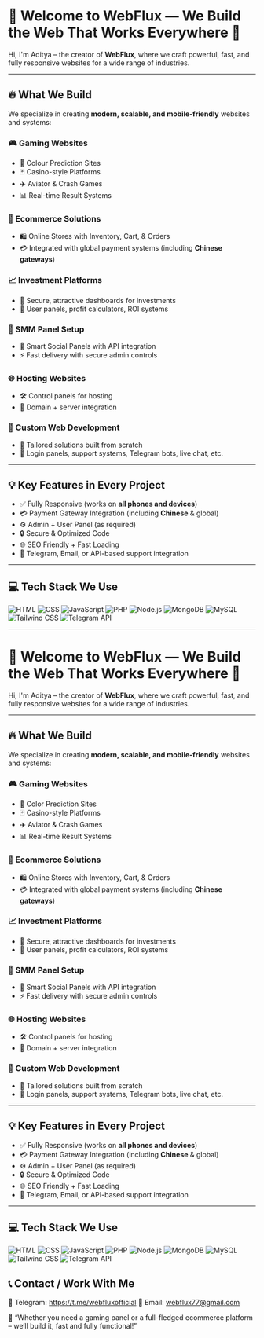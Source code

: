 # 👋 Welcome to WebFlux — We Build the Web That Works Everywhere 🚀

Hi, I'm Aditya – the creator of **WebFlux**, where we craft powerful, fast, and fully responsive websites for a wide range of industries.

---

## 🔥 What We Build

We specialize in creating **modern, scalable, and mobile-friendly** websites and systems:

### 🎮 Gaming Websites
- 🎲 Colour Prediction Sites  
- 🃏 Casino-style Platforms  
- ✈️ Aviator & Crash Games  
- 📊 Real-time Result Systems

### 🛒 Ecommerce Solutions
- 🛍️ Online Stores with Inventory, Cart, & Orders  
- 💳 Integrated with global payment systems (including **Chinese gateways**)

### 📈 Investment Platforms
- 💼 Secure, attractive dashboards for investments  
- 🧮 User panels, profit calculators, ROI systems

### 📢 SMM Panel Setup
- 🧠 Smart Social Panels with API integration  
- ⚡ Fast delivery with secure admin controls

### 🌐 Hosting Websites
- 🛠️ Control panels for hosting  
- 💽 Domain + server integration

### 🧰 Custom Web Development
- 🎯 Tailored solutions built from scratch  
- 🔐 Login panels, support systems, Telegram bots, live chat, etc.

---

## 💡 Key Features in Every Project

- ✅ Fully Responsive (works on **all phones and devices**)  
- 💳 Payment Gateway Integration (including **Chinese** & global)  
- ⚙️ Admin + User Panel (as required)  
- 🔒 Secure & Optimized Code  
- 🌐 SEO Friendly + Fast Loading  
- 📲 Telegram, Email, or API-based support integration

---

## 💻 Tech Stack We Use

![HTML](https://img.shields.io/badge/HTML-E34F26?style=flat&logo=html5&logoColor=white)
![CSS](https://img.shields.io/badge/CSS-1572B6?style=flat&logo=css3&logoColor=white)
![JavaScript](https://img.shields.io/badge/JavaScript-F7DF1E?style=flat&logo=javascript&logoColor=black)
![PHP](https://img.shields.io/badge/PHP-777BB4?style=flat&logo=php&logoColor=white)
![Node.js](https://img.shields.io/badge/Node.js-339933?style=flat&logo=node.js&logoColor=white)
![MongoDB](https://img.shields.io/badge/MongoDB-47A248?style=flat&logo=mongodb&logoColor=white)
![MySQL](https://img.shields.io/badge/MySQL-005C84?style=flat&logo=mysql&logoColor=white)
![Tailwind CSS](https://img.shields.io/badge/TailwindCSS-06B6D4?style=flat&logo=tailwindcss&logoColor=white)
![Telegram API](https://img.shields.io/badge/Telegram%20Bot-26A5E4?style=flat&logo=telegram&logoColor=white)

---


# 👋 Welcome to WebFlux — We Build the Web That Works Everywhere 🚀

Hi, I'm Aditya – the creator of **WebFlux**, where we craft powerful, fast, and fully responsive websites for a wide range of industries.

---

## 🔥 What We Build

We specialize in creating **modern, scalable, and mobile-friendly** websites and systems:

### 🎮 Gaming Websites
- 🎲 Color Prediction Sites  
- 🃏 Casino-style Platforms  
- ✈️ Aviator & Crash Games  
- 📊 Real-time Result Systems

### 🛒 Ecommerce Solutions
- 🛍️ Online Stores with Inventory, Cart, & Orders  
- 💳 Integrated with global payment systems (including **Chinese gateways**)

### 📈 Investment Platforms
- 💼 Secure, attractive dashboards for investments  
- 🧮 User panels, profit calculators, ROI systems

### 📢 SMM Panel Setup
- 🧠 Smart Social Panels with API integration  
- ⚡ Fast delivery with secure admin controls

### 🌐 Hosting Websites
- 🛠️ Control panels for hosting  
- 💽 Domain + server integration

### 🧰 Custom Web Development
- 🎯 Tailored solutions built from scratch  
- 🔐 Login panels, support systems, Telegram bots, live chat, etc.

---

## 💡 Key Features in Every Project

- ✅ Fully Responsive (works on **all phones and devices**)  
- 💳 Payment Gateway Integration (including **Chinese** & global)  
- ⚙️ Admin + User Panel (as required)  
- 🔒 Secure & Optimized Code  
- 🌐 SEO Friendly + Fast Loading  
- 📲 Telegram, Email, or API-based support integration

---

## 💻 Tech Stack We Use

![HTML](https://img.shields.io/badge/HTML-E34F26?style=flat&logo=html5&logoColor=white)
![CSS](https://img.shields.io/badge/CSS-1572B6?style=flat&logo=css3&logoColor=white)
![JavaScript](https://img.shields.io/badge/JavaScript-F7DF1E?style=flat&logo=javascript&logoColor=black)
![PHP](https://img.shields.io/badge/PHP-777BB4?style=flat&logo=php&logoColor=white)
![Node.js](https://img.shields.io/badge/Node.js-339933?style=flat&logo=node.js&logoColor=white)
![MongoDB](https://img.shields.io/badge/MongoDB-47A248?style=flat&logo=mongodb&logoColor=white)
![MySQL](https://img.shields.io/badge/MySQL-005C84?style=flat&logo=mysql&logoColor=white)
![Tailwind CSS](https://img.shields.io/badge/TailwindCSS-06B6D4?style=flat&logo=tailwindcss&logoColor=white)
![Telegram API](https://img.shields.io/badge/Telegram%20Bot-26A5E4?style=flat&logo=telegram&logoColor=white)



##  📞 Contact / Work With Me
📲 Telegram: https://t.me/webfluxofficial 
📧 Email: webflux77@gmail.com 

💬 “Whether you need a gaming panel or a full-fledged ecommerce platform – we’ll build it, fast and fully functional!”
